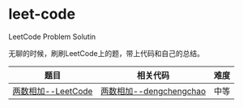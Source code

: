 # leet-code
LeetCode Problem Solutin 



无聊的时候，刷刷LeetCode上的题，带上代码和自己的总结。

|                             题目                             |                     相关代码                     | 难度 |
| :----------------------------------------------------------: | :----------------------------------------------: | :--: |
| [两数相加--LeetCode](https://leetcode-cn.com/problems/add-two-numbers) | [两数相加--dengchengchao](https://github.com/dengchengchao/leet-code/tree/master/两数相加) | 中等 |





